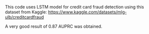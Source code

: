 This code uses LSTM model for credit card fraud detection using this dataset from Kaggle:
https://www.kaggle.com/datasets/mlg-ulb/creditcardfraud

A very good result of 0.87 AUPRC was obtained.
